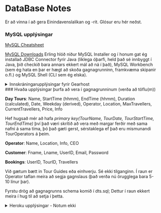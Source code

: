 # DataBase Notes

Er að vinna í að gera Einindavenslalíkan og -rit. Glósur eru hér neðst.

### MySQL upplýsingar

[MySQL Cheatsheet](https://gist.github.com/hofmannsven/9164408)

[MySQL Downloads](https://dev.mysql.com/downloads/file/?id=483327) Erling hlóð niður MySQL Installer og í honum gat ég installað JDBC Connector fyrir Java (líklega óþarfi, held það sé innbyggt í Java, þið checkið bara annars ekkert mál að ná í það), MySQL Workbench (sem ég hata en þar er hægt að skoða gagnagrunninn, framkvæma skipanir o.fl.) og MySQL Shell (CLI sem ég elska).

<details>
  <summary>Innskráningarupplýsingar fyrir Gearhost</summary>
Sem hýsir MySQL Server'inn okkar
  
https://my.gearhost.com/Account/Login 
eok4@hi.is
Bestpasswordeu_1
</details>
### Hvaða upplýsingar þurfa að vera í gagnagrunninum (verða að töflu(m))

**Day Tours**: Name, StartTime (hhmm), EndTime (hhmm), Duration (calculated), Date, Weekday (derived), Operator, Location, MaxTravellers, CurrentTravellers, Price, Info

Hef hugsað mér að hafa _primary key(TourName, TourDate, TourStartTime, TourEndTime)_ því það væri skrítið að vera með margar ferðir með sama nafni á sama tíma, þó það gæti gerst, sérstaklega ef það eru mismunandi TourOperators á þeim.

**Operator**: Name, Location, Info, CEO

**Customer**: Fname, Lname, UserID, Email, Password

**Bookings**: UserID, TourID, Travellers

Við gætum bætt in Tour Guides eða einhverju. Sé ekki tilganginn. Í raun er Operator taflan meira að segja gagnslaus (það verða nú örugglega bara 5-10 línur þar).

Fyrstu drög að gagnagrunns schema komið í dts.sql; Dettur í raun ekkert meira í hug til að setja í þetta.





<details>
  <summary>Heroku upplýsingar - Notum ekki</summary>
  
  Er búinn að vera að skoða Heroku. Þetta er stórmerkilegt umhverfi til að forrita í eða með. Þeir vilja að maður geri _Deploy App_ í gegnum síðuna sína og tengi það við github. Þannig getur maður svo tengt það við gagnagrunninn sinn. Ég gat ekki gert það því Davíð er eigandi github repo'sins okkar, en mun skoða með að setja bara upp mitt eigið afrit til að prófa þetta. Svo á maður að geta tengst gagnagrunninum gegnum CLI sem er náttúrulega það sem ég vill gera.

### Links
[PostgreSQL Installer](https://www.enterprisedb.com/downloads/postgres-postgresql-downloads) Heroku styðst við PostgreSQL 10.6

[PostgreSQL 10 Documentation](https://www.postgresql.org/docs/10/index.html)

[Heroku Postgres Information](https://devcenter.heroku.com/articles/heroku-postgresql): Inniheldur m.a. upplýsingar um hvernig á að tengjast með Java/JDBC sem og Command Line Interface (CLI)

[Heroku CLI](https://devcenter.heroku.com/articles/heroku-cli) Upplýsingar um uppsetningu ef einhver vill/þarf að nota það. Erling henti því allavega upp.

[Heroku Get Started](https://devcenter.heroku.com/articles/getting-started-with-java#use-a-database)

</details>

